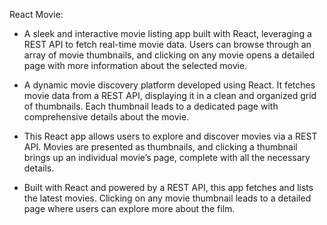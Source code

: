 React Movie:

- A sleek and interactive movie listing app built with React, leveraging a REST API to fetch real-time movie data. Users can browse through an array of movie thumbnails, and clicking on any movie opens a detailed page with more information about the selected movie.

- A dynamic movie discovery platform developed using React. It fetches movie data from a REST API, displaying it in a clean and organized grid of thumbnails. Each thumbnail leads to a dedicated page with comprehensive details about the movie.

- This React app allows users to explore and discover movies via a REST API. Movies are presented as thumbnails, and clicking a thumbnail brings up an individual movie’s page, complete with all the necessary details.

- Built with React and powered by a REST API, this app fetches and lists the latest movies. Clicking on any movie thumbnail leads to a detailed page where users can explore more about the film.
